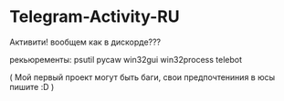 # Telegram-Activity-RU
Активити! вообщем как в дискорде???

рекьюременты:
psutil
pycaw
win32gui
win32process
telebot

( Мой первый проект могут быть баги, свои предпочтениния в юсы пишите :D )
